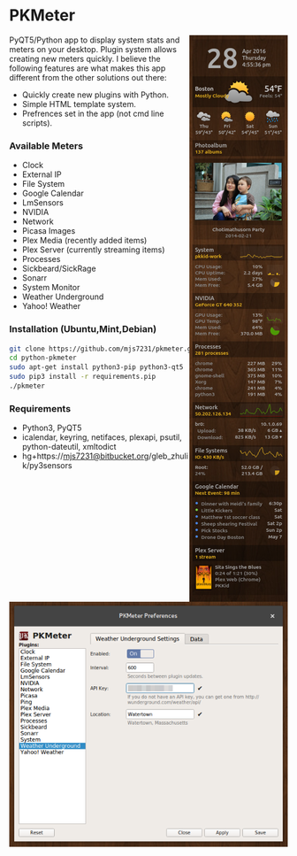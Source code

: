 # PKMeter
<img align="right" src="media/screenshot.png">
PyQT5/Python app to display system stats and meters on your desktop. Plugin
system allows creating new meters quickly. I believe the following features
are what makes this app different from the other solutions out there:

* Quickly create new plugins with Python.
* Simple HTML template system.
* Prefrences set in the app (not cmd line scripts).

### Available Meters
* Clock
* External IP
* File System
* Google Calendar
* LmSensors
* NVIDIA
* Network
* Picasa Images
* Plex Media (recently added items)
* Plex Server (currently streaming items)
* Processes
* Sickbeard/SickRage
* Sonarr
* System Monitor
* Weather Underground
* Yahoo! Weather

### Installation (Ubuntu,Mint,Debian)
```bash
git clone https://github.com/mjs7231/pkmeter.git
cd python-pkmeter
sudo apt-get install python3-pip python3-qt5
sudo pip3 install -r requirements.pip
./pkmeter
```

### Requirements
* Python3, PyQT5
* icalendar, keyring, netifaces, plexapi, psutil, python-dateutil, xmltodict
* hg+https://mjs7231@bitbucket.org/gleb_zhulik/py3sensors

<img src="media/preferences.png">
